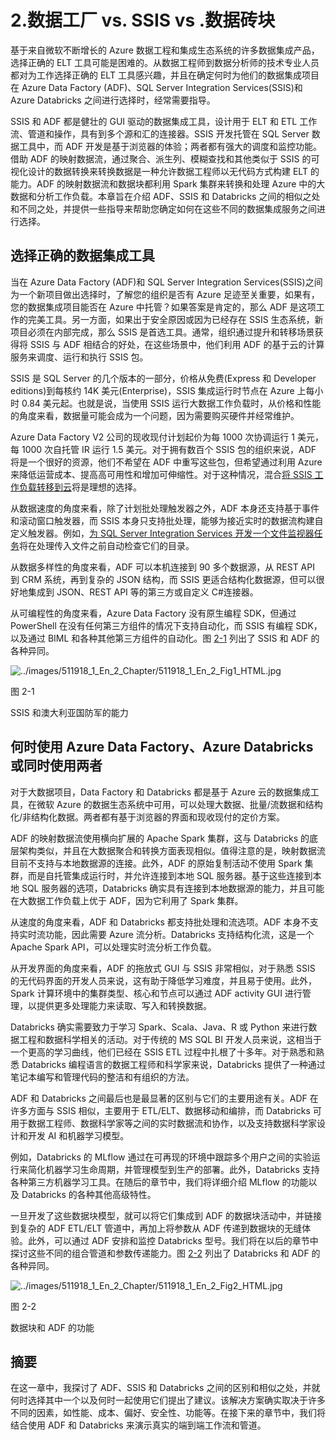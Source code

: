 # 2.数据工厂 vs. SSIS vs .数据砖块

基于来自微软不断增长的 Azure 数据工程和集成生态系统的许多数据集成产品，选择正确的 ELT 工具可能是困难的。从数据工程师到数据分析师的技术专业人员都对为工作选择正确的 ELT 工具感兴趣，并且在确定何时为他们的数据集成项目在 Azure Data Factory (ADF)、SQL Server Integration Services(SSIS)和 Azure Databricks 之间进行选择时，经常需要指导。

SSIS 和 ADF 都是健壮的 GUI 驱动的数据集成工具，设计用于 ELT 和 ETL 工作流、管道和操作，具有到多个源和汇的连接器。SSIS 开发托管在 SQL Server 数据工具中，而 ADF 开发是基于浏览器的体验；两者都有强大的调度和监控功能。借助 ADF 的映射数据流，通过聚合、派生列、模糊查找和其他类似于 SSIS 的可视化设计的数据转换来转换数据是一种允许数据工程师以无代码方式构建 ELT 的能力。ADF 的映射数据流和数据块都利用 Spark 集群来转换和处理 Azure 中的大数据和分析工作负载。本章旨在介绍 ADF、SSIS 和 Databricks 之间的相似之处和不同之处，并提供一些指导来帮助您确定如何在这些不同的数据集成服务之间进行选择。

## 选择正确的数据集成工具

当在 Azure Data Factory (ADF)和 SQL Server Integration Services(SSIS)之间为一个新项目做出选择时，了解您的组织是否有 Azure 足迹至关重要，如果有，您的数据集成项目能否在 Azure 中托管？如果答案是肯定的，那么 ADF 是这项工作的完美工具。另一方面，如果出于安全原因或因为已经存在 SSIS 生态系统，新项目必须在内部完成，那么 SSIS 是首选工具。通常，组织通过提升和转移场景获得将 SSIS 与 ADF 相结合的好处，在这些场景中，他们利用 ADF 的基于云的计算服务来调度、运行和执行 SSIS 包。

SSIS 是 SQL Server 的几个版本的一部分，价格从免费(Express 和 Developer editions)到每核约 14K 美元(Enterprise)，SSIS 集成运行时节点在 Azure 上每小时 0.84 美元起。也就是说，当使用 SSIS 运行大数据工作负载时，从价格和性能的角度来看，数据量可能会成为一个问题，因为需要购买硬件并经常维护。

Azure Data Factory V2 公司的现收现付计划起价为每 1000 次协调运行 1 美元，每 1000 次自托管 IR 运行 1.5 美元。对于拥有数百个 SSIS 包的组织来说，ADF 将是一个很好的资源，他们不希望在 ADF 中重写这些包，但希望通过利用 Azure 来降低运营成本、提高高可用性和增加可伸缩性。对于这种情况，混合[将 SSIS 工作负载转移到云](https://docs.microsoft.com/en-us/sql/integration-services/lift-shift/ssis-azure-lift-shift-ssis-packages-overview%253Fview%253Dsql-server-ver15)将是理想的选择。

从数据速度的角度来看，除了计划批处理触发器之外，ADF 本身还支持基于事件和滚动窗口触发器，而 SSIS 本身只支持批处理，能够为接近实时的数据流构建自定义触发器。例如，[为 SQL Server Integration Services 开发一个文件监视器任务](https://www.mssqltips.com/sqlservertip/4668/developing-a-file-watcher-task-for-sql-server-integration-services/)将在处理传入文件之前自动检查它们的目录。

从数据多样性的角度来看，ADF 可以本机连接到 90 多个数据源，从 REST API 到 CRM 系统，再到复杂的 JSON 结构，而 SSIS 更适合结构化数据源，但可以很好地集成到 JSON、REST API 等的第三方或自定义 C#连接器。

从可编程性的角度来看，Azure Data Factory 没有原生编程 SDK，但通过 PowerShell 在没有任何第三方组件的情况下支持自动化，而 SSIS 有编程 SDK，以及通过 BIML 和各种其他第三方组件的自动化。图 [2-1](#Fig1) 列出了 SSIS 和 ADF 的各种异同。

![../images/511918_1_En_2_Chapter/511918_1_En_2_Fig1_HTML.jpg](../images/511918_1_En_2_Chapter/511918_1_En_2_Fig1_HTML.jpg)

图 2-1

SSIS 和澳大利亚国防军的能力

## 何时使用 Azure Data Factory、Azure Databricks 或同时使用两者

对于大数据项目，Data Factory 和 Databricks 都是基于 Azure 云的数据集成工具，在微软 Azure 的数据生态系统中可用，可以处理大数据、批量/流数据和结构化/非结构化数据。两者都有基于浏览器的界面和现收现付的定价方案。

ADF 的映射数据流使用横向扩展的 Apache Spark 集群，这与 Databricks 的底层架构类似，并且在大数据聚合和转换方面表现相似。值得注意的是，映射数据流目前不支持与本地数据源的连接。此外，ADF 的原始复制活动不使用 Spark 集群，而是自托管集成运行时，并允许连接到本地 SQL 服务器。基于这些连接到本地 SQL 服务器的选项，Databricks 确实具有连接到本地数据源的能力，并且可能在大数据工作负载上优于 ADF，因为它利用了 Spark 集群。

从速度的角度来看，ADF 和 Databricks 都支持批处理和流选项。ADF 本身不支持实时流功能，因此需要 Azure 流分析。Databricks 支持结构化流，这是一个 Apache Spark API，可以处理实时流分析工作负载。

从开发界面的角度来看，ADF 的拖放式 GUI 与 SSIS 非常相似，对于熟悉 SSIS 的无代码界面的开发人员来说，这有助于降低学习难度，并且易于使用。此外，Spark 计算环境中的集群类型、核心和节点可以通过 ADF activity GUI 进行管理，以提供更多处理能力来读取、写入和转换数据。

Databricks 确实需要致力于学习 Spark、Scala、Java、R 或 Python 来进行数据工程和数据科学相关的活动。对于传统的 MS SQL BI 开发人员来说，这相当于一个更高的学习曲线，他们已经在 SSIS ETL 过程中扎根了十多年。对于熟悉和熟悉 Databricks 编程语言的数据工程师和科学家来说，Databricks 提供了一种通过笔记本编写和管理代码的整洁和有组织的方法。

ADF 和 Databricks 之间最后也是最显著的区别与它们的主要用途有关。ADF 在许多方面与 SSIS 相似，主要用于 ETL/ELT、数据移动和编排，而 Databricks 可用于数据工程师、数据科学家等之间的实时数据流和协作，以及支持数据科学家设计和开发 AI 和机器学习模型。

例如，Databricks 的 MLflow 通过在可再现的环境中跟踪多个用户之间的实验运行来简化机器学习生命周期，并管理模型到生产的部署。此外，Databricks 支持各种第三方机器学习工具。在随后的章节中，我们将详细介绍 MLflow 的功能以及 Databricks 的各种其他高级特性。

一旦开发了这些数据块模型，就可以将它们集成到 ADF 的数据块活动中，并链接到复杂的 ADF ETL/ELT 管道中，再加上将参数从 ADF 传递到数据块的无缝体验。此外，可以通过 ADF 安排和监控 Databricks 型号。我们将在以后的章节中探讨这些不同的组合管道和参数传递能力。图 [2-2](#Fig2) 列出了 Databricks 和 ADF 的各种异同。

![../images/511918_1_En_2_Chapter/511918_1_En_2_Fig2_HTML.jpg](../images/511918_1_En_2_Chapter/511918_1_En_2_Fig2_HTML.jpg)

图 2-2

数据块和 ADF 的功能

## 摘要

在这一章中，我探讨了 ADF、SSIS 和 Databricks 之间的区别和相似之处，并就何时选择其中一个以及何时一起使用它们提出了建议。该解决方案确实取决于许多不同的因素，如性能、成本、偏好、安全性、功能等。在接下来的章节中，我们将结合使用 ADF 和 Databricks 来演示真实的端到端工作流和管道。